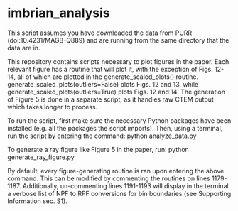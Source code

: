 # imbrian_analysis

This script assumes you have downloaded the data from PURR (doi:10.4231/MAGB-Q889) and are running from the same directory that the data are in.

This repository contains scripts necessary to plot figures in the paper. Each relevant figure has a routine that will plot it, with the exception of Figs. 12-14, all of which are plotted in the generate_scaled_plots() routine. generate_scaled_plots(outliers=False) plots Figs. 12 and 13, while generate_scaled_plots(outliers=True) plots Figs. 12 and 14. The generation of Figure 5 is done in a separate script, as it handles raw CTEM output which takes longer to process.

To run the script, first make sure the necessary Python packages have been installed (e.g. all the packages the script imports). Then, using a terminal, run the script by entering the command: python analyze_data.py 

To generate a ray figure like Figure 5 in the paper, run: python generate_ray_figure.py

By default, every figure-generating routine is ran upon entering the above command. This can be modified by commenting the routines on lines 1179-1187. Additionally, un-commenting lines 1191-1193 will display in the terminal a verbose list of NPF to RPF conversions for bin boundaries (see Supporting Information sec. S1).
